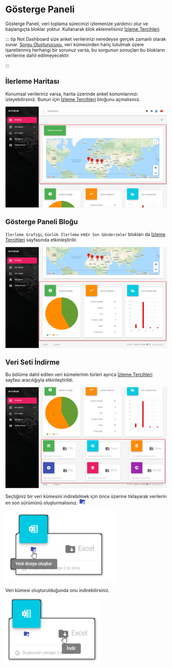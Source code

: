 # Gösterge Paneli
 
Gösterge Paneli, veri toplama sürecinizi izlemenize yardımcı olur ve başlangıçta bloklar yoktur. Kullanarak blok eklemelisiniz [İzleme Tercihleri](/guide/21-preferences.html#monitoring-blocks).
 
::: tip Not
Dashboard size anket verilerinizi neredeyse gerçek zamanlı olarak sunar. [Sorgu Oluşturucusu](/guide/60-data-processing.html#query-builder), veri kümesinden hariç tutulmak üzere işaretlenmiş herhangi bir sorunuz varsa, bu sorgunun sonuçları bu blokların verilerine dahil edilmeyecektir.
 
:::
 
## İlerleme Haritası
 
Konumsal verileriniz varsa, harita üzerinde anket konumlarınızı izleyebilirsiniz. Bunun için [İzleme Tercihleri](/guide/21-preferences.html#progress-map) bloğunu açmalısınız.
 
![An image](./img/s09_map.jpg)
 
## Gösterge Paneli Bloğu
 
`İlerleme Grafiği`, `Günlük İlerleme` ve`En Son Gönderimler` blokları da [İzleme Tercihleri](/guide/21-preferences.html#monitoring-blocks) sayfasında etkinleştirilir.
 
![An image](./img/s09_mblocks.png)
 
## Veri Seti İndirme
 
Bu bölüme dahil edilen veri kümelerinin türleri ayrıca [İzleme Tercihleri](/guide/21-preferences.html#monitoring-blocks) sayfası aracılığıyla etkinleştirildi. 
 
![An image](./img/s09_datasets.png)
 
Seçtiğiniz bir veri kümesini indirebilmek için önce üzerine tıklayarak verilerin en son sürümünü oluşturmalısınız. ![An image](./img/s09_gen.png)
 
![An image](./img/s09_dataset_gen.png)
 
Veri kümesi oluşturulduğunda onu indirebilirsiniz.
 
![An image](./img/s09_dataset_dwn.png)
